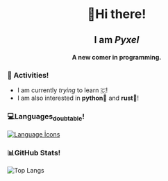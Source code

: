 <h1 align="center">👋Hi there!</h1>
<h2 align="center">I am <em>Pyxel</em></h2>
<h4 align="center">A new comer in programming.</h4>  

<h3>🌱 Activities!</h3>

- I am currently *trying* to learn 🇨!<br> 
- I am also interested in **python🐍** and **rust🦀**!

<h3>💻Languages<sub>doubtable</sub>!</h3>

[![Language İcons](https://skillicons.dev/icons?i=java,py)](https://skillicons.dev)  

<h3>📊GitHub Stats!</h3>

![Top Langs](https://github-readme-stats.vercel.app/api/top-langs/?username=pyxel00&layout=donut&theme=radical)
 
